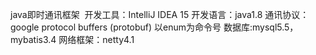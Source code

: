﻿java即时通讯框架
﻿
开发工具：IntelliJ IDEA 15
开发语言：java1.8
通讯协议：google protocol buffers (protobuf) 以enum为命令号
数据库:mysql5.5，mybatis3.4
网络框架：netty4.1
